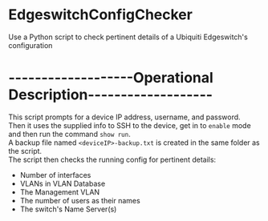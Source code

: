 # EdgeswitchConfigChecker
Use a Python script to check pertinent details of a Ubiquiti Edgeswitch's configuration

# -------------------Operational Description-------------------  
This script prompts for a device IP address, username, and password.  
Then it uses the supplied info to SSH to the device, get in to `enable` mode and then run the command `show run`.  
A backup file named `<deviceIP>-backup.txt` is created in the same folder as the script.  
The script then checks the running config for pertinent details:  
  * Number of interfaces  
  * VLANs in VLAN Database  
  * The Management VLAN  
  * The number of users as their names  
  * The switch's Name Server(s)  